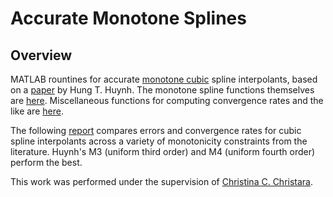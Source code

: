 # Accurate Monotone Splines

## Overview
MATLAB rountines for accurate 
[monotone cubic](https://en.wikipedia.org/wiki/Monotone_cubic_interpolation) 
spline interpolants, based on a
[paper](https://ntrs.nasa.gov/archive/nasa/casi.ntrs.nasa.gov/19910011517.pdf) by Hung T. Huynh.
The monotone spline functions themselves are [here](https://github.com/vglazer/USRA/tree/master/interpolation/hermite).
Miscellaneous functions for computing convergence rates and the like are 
[here](https://github.com/vglazer/USRA/tree/master/interpolation/ccc).

The following 
[report](https://github.com/vglazer/USRA/blob/master/interpolation/reports/report.pdf) compares errors and convergence 
rates for cubic spline interpolants across a variety of monotonicity 
constraints from the literature. Huynh's M3 (uniform third order) and M4 
(uniform fourth order) perform the best.

This work was performed under the supervision of 
[Christina C. Christara](http://www.cs.toronto.edu/~ccc/).
